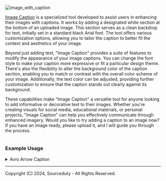 ![image_with_caption](https://github.com/sourceduty/Image_Caption/assets/123030236/ab5ce142-f5cb-4575-b57c-5932fba295ed)

[Image Caption](https://chat.openai.com/g/g-nBm9dyHDm-image-caption) is a specialized tool developed to assist users in enhancing their images with captions. It works by adding a designated white section at the bottom of an uploaded image. This section serves as a clean backdrop for text, initially set in a standard black Arial font. The tool offers various customization options, allowing you to tailor the caption to better fit the context and aesthetics of your image.

Beyond just adding text, "Image Caption" provides a suite of features to modify the appearance of your image captions. You can change the font style to make your caption more expressive or fit a particular design theme. There's also the flexibility to alter the background color of the caption section, enabling you to match or contrast with the overall color scheme of your image. Additionally, the text color can be adjusted, providing further customization to ensure that the caption stands out clearly against its background.

These capabilities make "Image Caption" a versatile tool for anyone looking to add informative or decorative text to their images. Whether you're creating visuals for social media, educational materials, or personal projects, "Image Caption" can help you effectively communicate through enhanced imagery. Would you like to try adding a caption to an image now? If you have an image ready, please upload it, and I will guide you through the process.

#
### Example Usage

<details><summary>Avro Arrow Caption</summary>
<br>

![Avro_Arrow_with_caption](https://github.com/sourceduty/Image_Caption/assets/123030236/da3bdab1-c60d-411c-9f7a-788f5a86575e)

<br>
</details>

***
Copyright (C) 2024, Sourceduty - All Rights Reserved.
